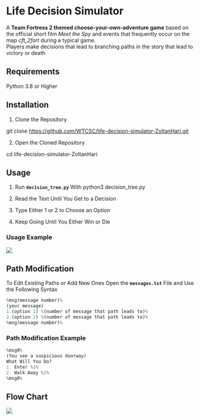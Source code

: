 # Life Decision Simulator

A **Team Fortress 2 themed choose-your-own-adventure game** based on the official short film _Meet the Spy_ and events that frequently occur on the map _cft\_2fort_ during a typical game.  
Players make decisions that lead to branching paths in the story that lead to victory or death

## Requirements

Python 3.8 or Higher

## Installation  

1. Clone the Repository 
  
git clone https://github.com/WTCSC/life-decision-simulator-ZoltanHari.git

2. Open the Cloned Repository 
  
cd life-decision-simulator-ZoltanHari

## Usage

1. Run **`decision_tree.py`** With python3 decision_tree.py

2. Read the Text Until You Get to a Decision 

3. Type Either 1 or 2 to Choose an Option

4. Keep Going Until You Either Win or Die

### Usage Example

![](https://s8.ezgif.com/tmp/ezgif-85881bebcb41dc.gif)

## Path Modification 

To Edit Existing Paths or Add New Ones Open the **`messages.txt`** File and Use the Following Syntax
```python
%msg(message number)%
(your message)
1.(option 1) %(number of message that path leads to)%
2.(option 2) %(number of message that path leads to)%
%msg(message number)%
```
### Path Modification Example 
```python
%msg0%
(You see a suspicious doorway)
What Will You Do?
1. Enter %1%
2. Walk Away %2%
%msg0%
```

## Flow Chart

![](https://i.imgur.com/W5TrFMK.png)
